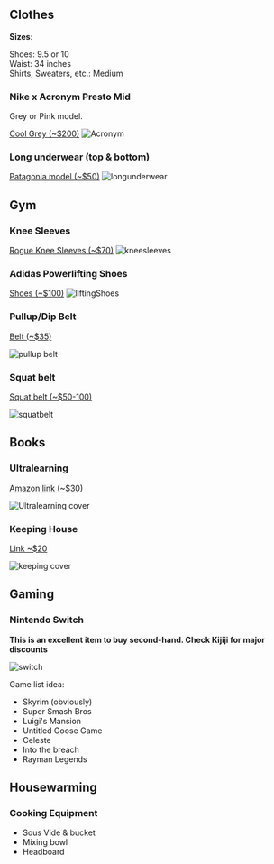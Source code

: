 ## Clothes

**Sizes**:

Shoes: 9.5 or 10  
Waist: 34 inches  
Shirts, Sweaters, etc.: Medium

### Nike x Acronym Presto Mid
Grey or Pink model.

[Cool Grey (~$200)](https://www.goat.com/sneakers/acronym-x-air-presto-mid-cool-grey-ah7832-001)
![Acronym](https://image.goat.com/crop/750/attachments/product_template_additional_pictures/images/014/502/942/original/436992_01.jpg.jpeg)

### Long underwear (top & bottom)

[Patagonia model (~$50)](https://www.patagonia.com/product/mens-capilene-midweight-bottoms/44486.html?dwvar_44486_color=FGX&avad=113005_d17b5445d&netid=1)
![longunderwear](https://www.patagonia.com/dis/dw/image/v2/ABBM_PRD/on/demandware.static/-/Sites-patagonia-master/default/dwf779d715/images/hi-res/44486_BLK.jpg?sw=750&sh=750&sm=fit&sfrm=png)

## Gym
### Knee Sleeves
[Rogue Knee Sleeves (~$70)](https://www.roguecanada.ca/rogue-5-mm-knee-sleeve-black?gclid=EAIaIQobChMIutmQ3bDg5QIVDvbjBx0jYwjOEAQYASABEgJznfD_BwE)
![kneesleeves](https://www.roguecanada.ca/media/catalog/product/cache/2/rogue_header_2015/844x/472321edac810f9b2465a359d8cdc0b5/b/l/black-rogue-knee-sleeve-h.jpg)

### Adidas Powerlifting Shoes
[Shoes (~$100)](https://www.roguecanada.ca/adidas-powerlift-4-mens-core-black-carbon-core-black?151=68&gclid=EAIaIQobChMIifvXmLDg5QIVWgOzAB2c2wY8EAYYASABEgL_bPD_BwE)
![liftingShoes](https://www.roguecanada.ca/media/catalog/product/cache/2/rogue_header_2015/844x/472321edac810f9b2465a359d8cdc0b5/a/d/adidas-powerlift-4-black-header.jpg)

### Pullup/Dip Belt
[Belt (~$35)](https://www.amazon.ca/DMoose-Fitness-Premium-Belt-Chain/dp/B01N5PB7CZ/ref=sr_1_6?dchild=1&gclid=CjwKCAjwxaXtBRBbEiwAPqPxcE17OdZqBN8ymIFWQo3EDZ24mrft1OiLIZSDWCcJnsj-YN7mxMEOZRoCSyIQAvD_BwE&hvadid=294095137828&hvdev=c&hvlocphy=9061009&hvnetw=g&hvpos=1t1&hvqmt=b&hvrand=11683665608654841623&hvtargid=kwd-296480909450&hydadcr=19468_10089192&keywords=weight+pull+up+belt&qid=1571421870&sr=8-6)

![pullup belt](https://images-na.ssl-images-amazon.com/images/I/51%2BSYY1P5pL._SX425_.jpg)

### Squat belt
[Squat belt (~$50-100)](https://www.amazon.ca/RDX-Powerlifting-Crossfit-Exercise-Bodybuilding/dp/B01MXJ9XNJ/ref=sr_1_6?dchild=1&gclid=CjwKCAjwxaXtBRBbEiwAPqPxcM1PEZc4rtNBQRfrmQfigsklqPbj-B4GSHXEHJwq7U4S1mPBtkJrHRoC98EQAvD_BwE&hvadid=214919357481&hvdev=c&hvlocphy=9061009&hvnetw=g&hvpos=1t1&hvqmt=e&hvrand=3845818518212095598&hvtargid=kwd-295696498279&hydadcr=10207_9433038&keywords=squat+belt&qid=1571422047&sr=8-6)

![squatbelt](https://www.roguefitness.com/media/catalog/product/cache/1/image/1500x1500/9df78eab33525d08d6e5fb8d27136e95/b/e/belt-squat-belt-web-th1.jpg)

## Books
### Ultralearning
[Amazon link (~$30)](https://www.amazon.ca/Ultralearning-Master-Outsmart-Competition-Accelerate/dp/006285268X/ref=sr_1_1?gclid=CjwKCAjwxaXtBRBbEiwAPqPxcLd92qttrygGdhy5oq4i4X2NET2nYHAHRXGsDr_Z5zgjL-9FSYV7kRoC5sEQAvD_BwE&hvadid=324857533341&hvdev=c&hvlocphy=9061009&hvnetw=g&hvpos=1t1&hvqmt=e&hvrand=5855862533567393638&hvtargid=kwd-746228500708&hydadcr=10364_10277612&keywords=ultralearning&qid=1571421635&sr=8-1)

![Ultralearning cover](https://images-na.ssl-images-amazon.com/images/I/51PfH156fIL._SX329_BO1,204,203,200_.jpg)

### Keeping House
[Link ~$20](https://www.amazon.ca/Keeping-House-Creating-Sanctuary-Celebration/dp/174379486X)

![keeping cover](https://images-na.ssl-images-amazon.com/images/I/41YYNiUYdmL._SX342_BO1,204,203,200_.jpg)

## Gaming 

### Nintendo Switch
**This is an excellent item to buy second-hand. Check Kijiji for major discounts**

![switch](https://encrypted-tbn0.gstatic.com/images?q=tbn%3AANd9GcT47JhEOR0ExdlRXoY3BOv7WZTecHq_PXdGDrmt-9Uj8Tfj6fGP)

Game list idea:
* Skyrim (obviously)
* Super Smash Bros
* Luigi's Mansion
* Untitled Goose Game
* Celeste
* Into the breach
* Rayman Legends

## Housewarming
### Cooking Equipment
* Sous Vide & bucket
* Mixing bowl
* Headboard
